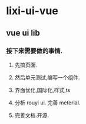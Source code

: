 # lixi-ui-vue

## vue ui lib

### 接下来需要做的事情.

1. 先搞页面.

2. 然后单元测试,编写一个组件.

3. 界面优化,国际化,样式,ts

4. 分析 rouyi ui. 完善 meterial.

5. 完善文档.开源.
